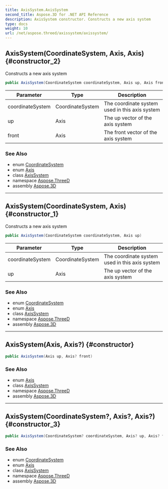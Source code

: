 ```yaml
---
title: AxisSystem.AxisSystem
second_title: Aspose.3D for .NET API Reference
description: AxisSystem constructor. Constructs a new axis system
type: docs
weight: 10
url: /net/aspose.threed/axissystem/axissystem/
---
```

## AxisSystem(CoordinateSystem, Axis, Axis) {#constructor_2}

Constructs a new axis system

```csharp
public AxisSystem(CoordinateSystem coordinateSystem, Axis up, Axis front)
```

| Parameter | Type | Description |
| --- | --- | --- |
| coordinateSystem | CoordinateSystem | The coordinate system used in this axis system |
| up | Axis | The up vector of the axis system |
| front | Axis | The front vector of the axis system |

### See Also

* enum [CoordinateSystem](../../coordinatesystem/)
* enum [Axis](../../axis/)
* class [AxisSystem](../)
* namespace [Aspose.ThreeD](../../../aspose.threed/)
* assembly [Aspose.3D](../../../)

---

## AxisSystem(CoordinateSystem, Axis) {#constructor_1}

Constructs a new axis system

```csharp
public AxisSystem(CoordinateSystem coordinateSystem, Axis up)
```

| Parameter | Type | Description |
| --- | --- | --- |
| coordinateSystem | CoordinateSystem | The coordinate system used in this axis system |
| up | Axis | The up vector of the axis system |

### See Also

* enum [CoordinateSystem](../../coordinatesystem/)
* enum [Axis](../../axis/)
* class [AxisSystem](../)
* namespace [Aspose.ThreeD](../../../aspose.threed/)
* assembly [Aspose.3D](../../../)

---

## AxisSystem(Axis, Axis?) {#constructor}

```csharp
public AxisSystem(Axis up, Axis? front)
```

### See Also

* enum [Axis](../../axis/)
* class [AxisSystem](../)
* namespace [Aspose.ThreeD](../../../aspose.threed/)
* assembly [Aspose.3D](../../../)

---

## AxisSystem(CoordinateSystem?, Axis?, Axis?) {#constructor_3}

```csharp
public AxisSystem(CoordinateSystem? coordinateSystem, Axis? up, Axis? front)
```

### See Also

* enum [CoordinateSystem](../../coordinatesystem/)
* enum [Axis](../../axis/)
* class [AxisSystem](../)
* namespace [Aspose.ThreeD](../../../aspose.threed/)
* assembly [Aspose.3D](../../../)


